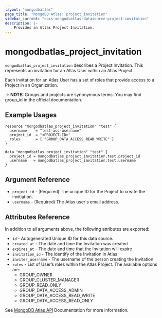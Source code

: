 ```yaml
---
layout: "mongodbatlas"
page_title: "MongoDB Atlas: project_invitation"
sidebar_current: "docs-mongodbatlas-datasource-project-invitation"
description: |-
    Provides an Atlas Project Invitation.
---
```


# mongodbatlas_project_invitation

`mongodbatlas_project_invitation` describes a Project Invitation. This represents an invitation for an Atlas User within an Atlas Project.

Each Invitation for an Atlas User has a set of roles that provide access to a Project in an Organization.

-> **NOTE:** Groups and projects are synonymous terms. You may find group_id in the official documentation.

## Example Usages

```hcl
resource "mongodbatlas_project_invitation" "test" {
  username    = "test-acc-username"
  project_id  = "<PROJECT-ID>"
  roles       = [ "GROUP_DATA_ACCESS_READ_WRITE" ]
}

data "mongodbatlas_project_invitation" "test" {
  project_id = mongodbatlas_project_invitation.test.project_id
  username   = mongodbatlas_project_invitation.test.username
}
```

## Argument Reference

* `project_id` - (Required) The unique ID for the Project to create the invitiation.
* `username` - (Required) The Atlas user's email address.

## Attributes Reference

In addition to all arguments above, the following attributes are exported:

* `id` - Autogenerated Unique ID for this data source.
* `created_at` - The date and time the Invitation was created
* `expires_at` - The date and time that the Invitation will expire
* `invitation_id` - The identify of the Invitation in Atlas
* `inviter_username` - The username of the person creating the Invitation
* `roles` - List of User’s roles within the Atlas Project. The available options are:
  * GROUP_OWNER
  * GROUP_CLUSTER_MANAGER
  * GROUP_READ_ONLY
  * GROUP_DATA_ACCESS_ADMIN
  * GROUP_DATA_ACCESS_READ_WRITE
  * GROUP_DATA_ACCESS_READ_ONLY

See [MongoDB Atlas API](https://docs.atlas.mongodb.com/reference/user-roles/#project-roles) Documentation for more information.